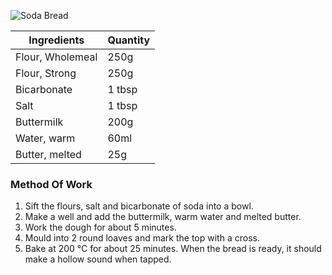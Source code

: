 ![Soda Bread](resource:assets/images/breadDoughProducts/soda_bread.png)

| Ingredients          | Quantity               |
|----------------------|------------------------|
| Flour, Wholemeal     | 250g                   |
| Flour, Strong        | 250g                   |
| Bicarbonate          | 1 tbsp                 |
| Salt                 | 1 tbsp                 |
| Buttermilk           | 200g                   |
| Water, warm          | 60ml                   |
| Butter, melted       | 25g                    |


### **Method Of Work**
1. Sift the flours, salt and bicarbonate of soda into a bowl.
2. Make a well and add the buttermilk, warm water and melted butter.
3. Work the dough for about 5 minutes.
4. Mould into 2 round loaves and mark the top with a cross.
5. Bake at 200 °C for about 25 minutes. When the bread is ready, it should make a hollow sound when tapped.